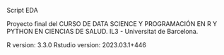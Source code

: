 Script EDA

Proyecto final del  CURSO DE DATA SCIENCE Y PROGRAMACIÓN EN R Y PYTHON EN CIENCIAS DE SALUD. IL3 - Universitat de Barcelona.

R version: 3.3.0
Rstudio version: 2023.03.1+446
